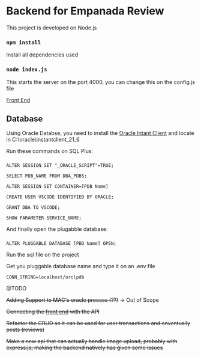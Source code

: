 # Backend for Empanada Review

This project is developed on Node.js

### `npm install`

Install all dependencies used

### `node index.js`

This starts the server on the port 4000, you can change this on the config.js file

[Front End](https://github.com/Gabrielmong/main-project-front)

## Database

Using Oracle Databse, you need to install the [Oracle Intant Client](https://www.oracle.com/database/technologies/instant-client/downloads.html) and locate in C:\\oracle\\instantclient_21_6

Run these commands on SQL Plus:
###
    ALTER SESSION SET "_ORACLE_SCRIPT"=TRUE;
    
    SELECT PDB_NAME FROM DBA_PDBS; 
    
    ALTER SESSION SET CONTAINER=[PDB Name]
    
    CREATE USER VSCODE IDENTIFIED BY ORACLE;
    
    GRANT DBA TO VSCODE;

    SHOW PARAMETER SERVICE_NAME; 

And finally open the plugabble database:

###
    ALTER PLUGGABLE DATABASE [PBD Name] OPEN; 

Run the sql file on the project 

 Get you pluggable database name and type it on an .env file 
 
    CONN_STRING=localhost/orclpdb
 
  @TODO
 
~~Adding Support to MAC's oracle process (??)~~ -> Out of Scope

~~Connecting the [front end](https://github.com/Gabrielmong/main-project-front) with the API~~

~~Refactor the CRUD so it can be used for user transactions and enventually posts (reviews)~~

~~Make a new api that can actually handle image upload, probably with express.js, making the backend natively has given some issues~~
